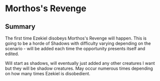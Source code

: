 # Morthos's Revenge

## Summary

The first time Ezekiel disobeys Morthos's Revenge will happen. This is going to be a horde of Shadows with difficulty varying depending on the scenario - will be added each time the opportunity presents itself and edited.

Will start as shadows, will eventually just added any other creatures I want but they will be shadow creatures. May occur numerous times depending on how many times Ezekiel is disobedient.

